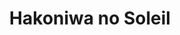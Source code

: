 --- 
title: "Hakoniwa no Soleil"
publishdate: "2019-10-3T16:48:46+02:00"
src: "https://365manga.net/manga/hakoniwa-no-soleil"
image: "https://data.365manga.net/images/thumbnails/1418-hakoniwa-no-soleil.jpg"
description: "After visiting her deceased teacher's grave, a guy suddenly falling of the staircase where Asahi Sena ended up saving him. That guy, Itsuki Tobari turned out to be her deceased teacher's younger brother. They started to talk about things from the past, about the dead of Itsuki's sister and an 11-year-old boy who killed her, who was Sena's bestfriend. What happened to the boy who killed her now? Together, they…"
---